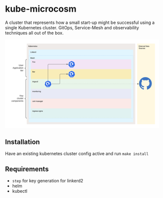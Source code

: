 # kube-microcosm

A cluster that represents how a small start-up might be successful using a single Kubernetes cluster.
GitOps, Service-Mesh and observability techniques all out of the box.

![](images/diagram.png)

## Installation

Have an existing kubernetes cluster config active and run `make install`


## Requirements 

- `step` for key generation for linkerd2
- helm 
- kubectl
